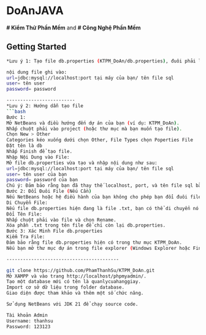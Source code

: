 # DoAnJAVA 
**# Kiểm Thử Phần Mềm** and **# Công Nghệ Phần Mềm**

## Getting Started
```bash
*Lưu ý 1: Tạo file db.properties (KTPM_DoAn/db.properties), đuôi phải là .properties 

nội dung file ghi vào: 
url=jdbc:mysql://localhost:port tại máy của bạn/ tên file sql
user= tên user
password= password

-------------------------
*Lưu ý 2: Hướng dẫn tạo file
```bash
Bước 1:
Mở NetBeans và điều hướng đến dự án của bạn (ví dụ: KTPM_DoAn).
Nhấp chuột phải vào project (hoặc thư mục mà bạn muốn tạo file).
Chọn New > Other
Categories kéo xuống dưới chọn Other, File Types chọn Poperties File
Đặt tên là db
Nhấp Finish để tạo file.
Nhập Nội Dung vào File:
Mở file db.properties vừa tạo và nhập nội dung như sau:
url=jdbc:mysql://localhost:port tại máy của bạn/ tên file sql
user= tên user của bạn 
password= password của bạn
Chú ý: Đảm bảo rằng bạn đã thay thế localhost, port, và tên file sql bằng giá trị tương ứng của bạn.
Bước 2: Đổi Đuôi File (Nếu Cần)
Nếu NetBeans hoặc hệ điều hành của bạn không cho phép bạn đổi đuôi file từ .txt sang .properties, bạn có thể thực hiện theo các bước sau:
Di Chuyển File:
Nếu file db.properties hiện đang là file .txt, bạn có thể di chuyển nó ra ngoài thư mục config vào thư mục gốc của dự án (KTPM_DoAn).
Đổi Tên File:
Nhấp chuột phải vào file và chọn Rename.
Xóa phần .txt trong tên file để chỉ còn lại db.properties.
Bước 3: Xác Minh File db.properties
Kiểm Tra File:
Đảm bảo rằng file db.properties hiện có trong thư mục KTPM_DoAn.
Nếu bạn mở thư mục dự án trong file explorer (Windows Explorer hoặc Finder trên macOS), bạn sẽ thấy file db.properties đã được tạo.

-----------------------------------------
```
```bash
git clone https://github.com/PhamThanhSu/KTPM_DoAn.git
Mở XAMPP và vào trang http://localhost/phpmyadmin/.
Tạo một database mới có tên là quanlycuahanggiay.
Import cơ sở dữ liệu trong folder database.
Giao diện được tham khảo và thêm một số chức năng.

Sử dụng NetBeans với JDK 21 để chạy source code.

Tài khoản Admin
Username: thanhsu
Password: 123123
